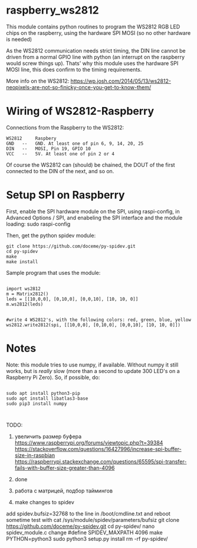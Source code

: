 # raspberry_ws2812 #
This module contains python routines to program the WS2812 RGB LED chips on the raspberry,
using the hardware SPI MOSI (so no other hardware is needed)

As the WS2812 communication needs strict timing, the DIN line cannot be driven from
a normal GPIO line with python (an interrupt on the raspberry would screw things up).
Thats' why this module uses the hardware SPI MOSI line, this does confirm to the
timing requirements.

More info on the WS2812: https://wp.josh.com/2014/05/13/ws2812-neopixels-are-not-so-finicky-once-you-get-to-know-them/

# Wiring of WS2812-Raspberry #
Connections from the Raspberry to the WS2812:
```
WS2812     Raspbery
GND   --   GND. At least one of pin 6, 9, 14, 20, 25
DIN   --   MOSI, Pin 19, GPIO 10
VCC   --   5V. At least one of pin 2 or 4
```

Of course the WS2812 can (should) be chained, the DOUT of the first
connected to the DIN of the next, and so on.


# Setup SPI on Raspberry #
First, enable the SPI hardware module on the SPI, using raspi-config, in
Advanced Options / SPI, and enabeling the SPI interface and the module loading:
    sudo raspi-config


Then, get the python spidev module:
```
git clone https://github.com/doceme/py-spidev.git
cd py-spidev
make
make install
```




Sample program that uses the module:
```

import ws2812
m = Matrix2812()
leds = [[10,0,0], [0,10,0], [0,0,10], [10, 10, 0]]
m.ws2812(leds)


#write 4 WS2812's, with the following colors: red, green, blue, yellow
ws2812.write2812(spi, [[10,0,0], [0,10,0], [0,0,10], [10, 10, 0]])
```
    
# Notes #
Note: this module tries to use numpy, if available.
Without numpy it still works, but is *really* slow (more than a second
to update 300 LED's on a Raspberry Pi Zero).
So, if possible, do:


```

sudo apt install python3-pip
sudo apt install libatlas3-base
sudo pip3 install numpy



```


TODO: 

1. увеличить размер буфера
https://www.raspberrypi.org/forums/viewtopic.php?t=39384
https://stackoverflow.com/questions/16427996/increase-spi-buffer-size-in-raspbian
https://raspberrypi.stackexchange.com/questions/65595/spi-transfer-fails-with-buffer-size-greater-than-4096
2. done



3. работа с матрицей, подбор таймингов

4. make changes to spidev

add spidev.bufsiz=32768 to the line in /boot/cmdline.txt and reboot sometime
test with cat /sys/module/spidev/parameters/bufsiz
git clone https://github.com/doceme/py-spidev.git
cd py-spidev/
nano spidev_module.c
change #define SPIDEV_MAXPATH 4096
make PYTHON=python3
sudo python3 setup.py install
rm -rf py-spidev/
